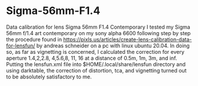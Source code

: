 # Sigma-56mm-F1.4
Data calibration for lens Sigma 56mm F1.4 Contemporary
I tested my Sigma 56mm f/1.4 art contemporary on my sony alpha 6600 following step by step the procedure found in
https://pixls.us/articles/create-lens-calibration-data-for-lensfun/ by andreas schneider on a pc with linux ubuntu 20.04.
In doing so, as far as vignetting is concerned, I calculated the correction for every aperture 1.4,2,2.8, 4,5.6,8,
11, 16 at a  distance of 0.5m, 1m, 3m, and inf.
Putting the lensfun.xml file into $HOME/.local/share/lensfun directory and using darktable, 
the correction of distortion, tca, and vignetting turned out to be absolutely satisfactory to me.

